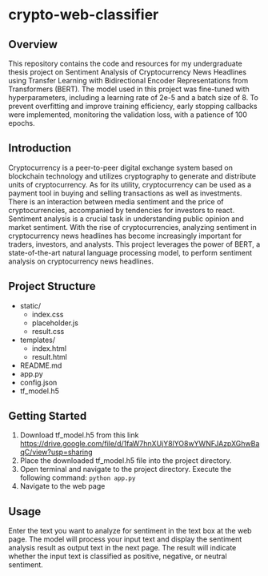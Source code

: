 # crypto-web-classifier
## Overview
This repository contains the code and resources for my undergraduate thesis project on Sentiment Analysis of Cryptocurrency News Headlines using Transfer Learning with Bidirectional Encoder Representations from Transformers (BERT). The model used in this project was fine-tuned with hyperparameters, including a learning rate of 2e-5 and a batch size of 8. To prevent overfitting and improve training efficiency, early stopping callbacks were implemented, monitoring the validation loss, with a patience of 100 epochs.
## Introduction
Cryptocurrency is a peer-to-peer digital exchange system based on blockchain technology and utilizes cryptography to generate and distribute units of cryptocurrency. As for its utility, cryptocurrency can be used as a payment tool in buying and selling transactions as well as investments. There is an interaction between media sentiment and the price of cryptocurrencies, accompanied by tendencies for investors to react. Sentiment analysis is a crucial task in understanding public opinion and market sentiment. With the rise of cryptocurrencies, analyzing sentiment in cryptocurrency news headlines has become increasingly important for traders, investors, and analysts. This project leverages the power of BERT, a state-of-the-art natural language processing model, to perform sentiment analysis on cryptocurrency news headlines.
## Project Structure
- static/
  - index.css
  - placeholder.js
  - result.css
- templates/
  - index.html
  - result.html
- README.md
- app.py
- config.json
- tf_model.h5
## Getting Started
1. Download tf_model.h5 from this link https://drive.google.com/file/d/1faW7hnXUjY8lYO8wYWNFJAzpXGhwBaqC/view?usp=sharing
2. Place the downloaded tf_model.h5 file into the project directory.
3. Open terminal and navigate to the project directory. Execute the following command: ```python app.py```
4. Navigate to the web page
## Usage
Enter the text you want to analyze for sentiment in the text box at the web page. The model will process your input text and display the sentiment analysis result as output text in the next page. The result will indicate whether the input text is classified as positive, negative, or neutral sentiment.
